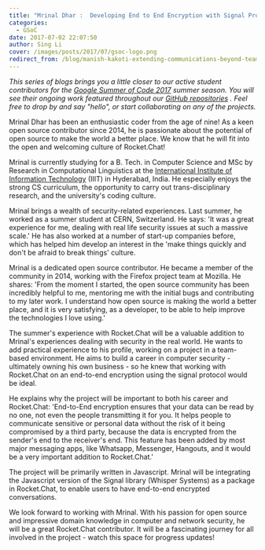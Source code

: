 ```yaml
---
title: "Mrinal Dhar :  Developing End to End Encryption with Signal Protocol"
categories:
  - GSoC
date: 2017-07-02 22:07:50
author: Sing Li
cover: /images/posts/2017/07/gsoc-logo.png
redirect_from: /blog/manish-kakoti-extending-communications-beyond-teams-with-rocketchat-federation
---
```


_This series of blogs brings you a little closer to our active student contributors for the [Google Summer of Code 2017](https://rocket.chat/docs/contributing/google-summer-of-code) summer season. You will see their ongoing work featured throughout our [GitHub repositories](https://github.com/RocketChat) . Feel free to drop by and say "hello", or start collaborating on any of the projects._

Mrinal Dhar has been an enthusiastic coder from the age of nine! As a keen open source contributor since 2014, he is passionate about the potential of open source to make the world a better place. We know that he will fit into the open and welcoming culture of Rocket.Chat!

Mrinal is currently studying for a B. Tech. in Computer Science and MSc by Research in Computational Linguistics at the [International Institute of Information Technology](https://www.iiit.ac.in/) (IIIT) in Hyderabad, India. He especially enjoys the strong CS curriculum, the opportunity to carry out trans-disciplinary research, and the university's coding culture.

Mrinal brings a wealth of security-related experiences. Last summer, he worked as a summer student at CERN, Switzerland. He says: 'It was a great experience for me, dealing with real life security issues at such a massive scale.' He has also worked at a number of start-up companies before, which has helped him develop an interest in the 'make things quickly and don't be afraid to break things' culture.

Mrinal is a dedicated open source contributor. He became a member of the community in 2014, working with the Firefox project team at Mozilla. He shares: 'From the moment I started, the open source community has been incredibly helpful to me, mentoring me with the initial bugs and contributing to my later work. I understand how open source is making the world a better place, and it is very satisfying, as a developer, to be able to help improve the technologies I love using.'

The summer's experience with Rocket.Chat will be a valuable addition to Mrinal's experiences dealing with security in the real world. He wants to add practical experience to his profile, working on a project in a team-based environment. He aims to build a career in computer security - ultimately owning his own business - so he knew that working with Rocket.Chat on an end-to-end encryption using the signal protocol would be ideal.

He explains why the project will be important to both his career and Rocket.Chat: 'End-to-End encryption ensures that your data can be read by no one, not even the people transmitting it for you. It helps people to communicate sensitive or personal data without the risk of it being compromised by a third party, because the data is encrypted from the sender's end to the receiver's end. This feature has been added by most major messaging apps, like Whatsapp, Messenger, Hangouts, and it would be a very important addition to Rocket.Chat.'

The project will be primarily written in Javascript. Mrinal will be integrating the Javascript version of the Signal library (Whisper Systems) as a package in Rocket.Chat, to enable users to have end-to-end encrypted conversations.

We look forward to working with Mrinal. With his passion for open source and impressive domain knowledge in computer and network security, he will be a great Rocket.Chat contributor. It will be a fascinating journey for all involved in the project - watch this space for progress updates!
